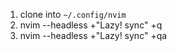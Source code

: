 
1. clone into `~/.config/nvim`
2. nvim --headless +"Lazy! sync" +q
2. nvim --headless +"Lazy! sync" +qa
